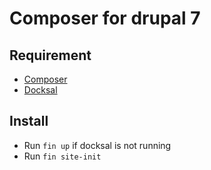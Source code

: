 # Composer for drupal 7
## Requirement

* [Composer](https://getcomposer.org/doc/00-intro.md#installation-linux-unix-osx)
* [Docksal](https://docs.docksal.io/getting-started/setup/)

## Install

* Run `fin up` if docksal is not running
* Run `fin site-init`

